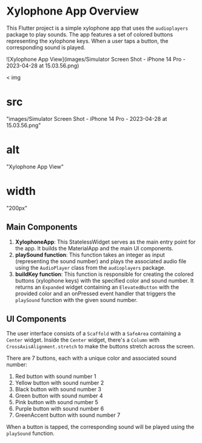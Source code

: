 # Xylophone App Overview

This Flutter project is a simple xylophone app that uses the `audioplayers` package to play sounds. The app features a set of colored buttons representing the xylophone keys. When a user taps a button, the corresponding sound is played.

![Xylophone App View](images/Simulator Screen Shot - iPhone 14 Pro - 2023-04-28 at 15.03.56.png)

<
img
 
src
=
"images/Simulator Screen Shot - iPhone 14 Pro - 2023-04-28 at 15.03.56.png"
 
alt
=
"Xylophone App View"
 
width
=
"200px"
>
## Main Components

1. **XylophoneApp**: This StatelessWidget serves as the main entry point for the app. It builds the MaterialApp and the main UI components.
2. **playSound function**: This function takes an integer as input (representing the sound number) and plays the associated audio file using the `AudioPlayer` class from the `audioplayers` package.
3. **buildKey function**: This function is responsible for creating the colored buttons (xylophone keys) with the specified color and sound number. It returns an `Expanded` widget containing an `ElevatedButton` with the provided color and an onPressed event handler that triggers the `playSound` function with the given sound number.

## UI Components

The user interface consists of a `Scaffold` with a `SafeArea` containing a `Center` widget. Inside the `Center` widget, there's a `Column` with `CrossAxisAlignment.stretch` to make the buttons stretch across the screen.

There are 7 buttons, each with a unique color and associated sound number:

1. Red button with sound number 1
2. Yellow button with sound number 2
3. Black button with sound number 3
4. Green button with sound number 4
5. Pink button with sound number 5
6. Purple button with sound number 6
7. GreenAccent button with sound number 7

When a button is tapped, the corresponding sound will be played using the `playSound` function.
